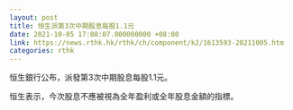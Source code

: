 ```yaml
---
layout: post
title: 恒生派第3次中期股息每股1.1元
date: 2021-10-05 17:08:07.000000000 +08:00
link: https://news.rthk.hk/rthk/ch/component/k2/1613593-20211005.htm
categories: rthk
---
```


恒生銀行公布，派發第3次中期股息每股1.1元。

恒生表示，今次股息不應被視為全年盈利或全年股息金額的指標。
